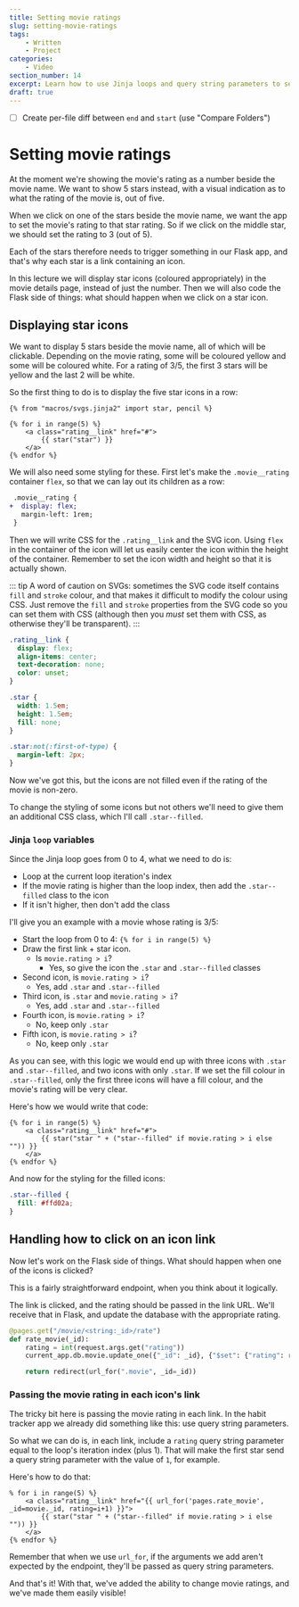 ```yaml
---
title: Setting movie ratings
slug: setting-movie-ratings
tags:
    - Written
    - Project
categories:
    - Video
section_number: 14
excerpt: Learn how to use Jinja loops and query string parameters to set the movie rating using icons.
draft: true
---
```



- [ ] Create per-file diff between `end` and `start` (use "Compare Folders")


# Setting movie ratings

At the moment we're showing the movie's rating as a number beside the movie name. We want to show 5 stars instead, with a visual indication as to what the rating of the movie is, out of five.

When we click on one of the stars beside the movie name, we want the app to set the movie's rating to that star rating. So if we click on the middle star, we should set the rating to 3 (out of 5).

Each of the stars therefore needs to trigger something in our Flask app, and that's why each star is a link containing an icon.

In this lecture we will display star icons (coloured appropriately) in the movie details page, instead of just the number. Then we will also code the Flask side of things: what should happen when we click on a star icon.

## Displaying star icons

We want to display 5 stars beside the movie name, all of which will be clickable. Depending on the movie rating, some will be coloured yellow and some will be coloured white. For a rating of 3/5, the first 3 stars will be yellow and the last 2 will be white.

So the first thing to do is to display the five star icons in a row:

```jinja2
{% from "macros/svgs.jinja2" import star, pencil %}

{% for i in range(5) %}
    <a class="rating__link" href="#">
        {{ star("star") }}
    </a>
{% endfor %}
```

We will also need some styling for these. First let's make the `.movie__rating` container `flex`, so that we can lay out its children as a row:

```diff
 .movie__rating {
+  display: flex;
   margin-left: 1rem;
 }
```

Then we will write CSS for the `.rating__link` and the SVG icon. Using `flex` in the container of the icon will let us easily center the icon within the height of the container. Remember to set the icon width and height so that it is actually shown.

::: tip
A word of caution on SVGs: sometimes the SVG code itself contains `fill` and `stroke` colour, and that makes it difficult to modify the colour using CSS. Just remove the `fill` and `stroke` properties from the SVG code so you can set them with CSS (although then you _must_ set them with CSS, as otherwise they'll be transparent).
:::

```css
.rating__link {
  display: flex;
  align-items: center;
  text-decoration: none;
  color: unset;
}

.star {
  width: 1.5em;
  height: 1.5em;
  fill: none;
}

.star:not(:first-of-type) {
  margin-left: 2px;
}
```

Now we've got this, but the icons are not filled even if the rating of the movie is non-zero.

To change the styling of some icons but not others we'll need to give them an additional CSS class, which I'll call `.star--filled`.

### Jinja `loop` variables

Since the Jinja loop goes from 0 to 4, what we need to do is:

- Loop at the current loop iteration's index
- If the movie rating is higher than the loop index, then add the `.star--filled` class to the icon
- If it isn't higher, then don't add the class

I'll give you an example with a movie whose rating is 3/5:

- Start the loop from 0 to 4: `{% for i in range(5) %}`
- Draw the first link + star icon.
    - Is `movie.rating > i`?
        - Yes, so give the icon the `.star` and `.star--filled` classes
- Second icon, is `movie.rating > i`?
    - Yes, add `.star` and `.star--filled`
- Third icon, is `.star` and `movie.rating > i`?
    - Yes, add `.star` and `.star--filled`
- Fourth icon, is `movie.rating > i`?
    - No, keep only `.star`
- Fifth icon, is `movie.rating > i`?
    - No, keep only `.star`

As you can see, with this logic we would end up with three icons with `.star` and `.star--filled`, and two icons with only `.star`. If we set the fill colour in `.star--filled`, only the first three icons will have a fill colour, and the movie's rating will be very clear.

Here's how we would write that code:

```jinja2
{% for i in range(5) %}
    <a class="rating__link" href="#">
        {{ star("star " + ("star--filled" if movie.rating > i else "")) }}
    </a>
{% endfor %}
```

And now for the styling for the filled icons:

```css
.star--filled {
  fill: #ffd02a;
}
```

## Handling how to click on an icon link

Now let's work on the Flask side of things. What should happen when one of the icons is clicked?

This is a fairly straightforward endpoint, when you think about it logically.

The link is clicked, and the rating should be passed in the link URL. We'll receive that in Flask, and update the database with the appropriate rating.

```py
@pages.get("/movie/<string:_id>/rate")
def rate_movie(_id):
    rating = int(request.args.get("rating"))
    current_app.db.movie.update_one({"_id": _id}, {"$set": {"rating": rating}})

    return redirect(url_for(".movie", _id=_id))
```

### Passing the movie rating in each icon's link

The tricky bit here is passing the movie rating in each link. In the habit tracker app we already did something like this: use query string parameters.

So what we can do is, in each link, include a `rating` query string parameter equal to the loop's iteration index (plus 1). That will make the first star send a query string parameter with the value of `1`, for example.

Here's how to do that:

```jinja2
% for i in range(5) %}
    <a class="rating__link" href="{{ url_for('pages.rate_movie', _id=movie._id, rating=i+1) }}">
        {{ star("star " + ("star--filled" if movie.rating > i else "")) }}
    </a>
{% endfor %}
```

Remember that when we use `url_for`, if the arguments we add aren't expected by the endpoint, they'll be passed as query string parameters.

And that's it! With that, we've added the ability to change movie ratings, and we've made them easily visible!